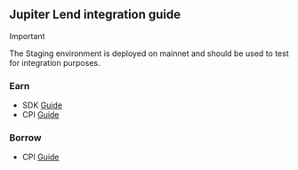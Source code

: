 ## Jupiter Lend integration guide

> [!IMPORTANT]
> The Staging environment is deployed on mainnet and should be used to test for integration purposes.

### Earn

- SDK [Guide](./docs/earn/sdk.md)
- CPI [Guide](./docs/earn/cpi.md)

### Borrow

- CPI [Guide](./docs/borrow/cpi.md)
